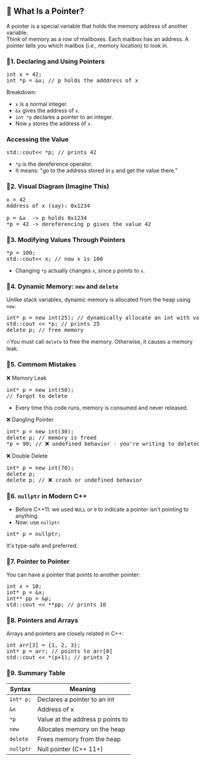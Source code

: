 ## 🧠 What Is a Pointer?
A pointer is a special variable that holds the memory address of another variable.<br>
Think of memory as a row of mailboxes. Each mailbox has an address. A pointer tells you which mailbox (i.e., memory location) to look in.

### 🔸1. Declaring and Using Pointers
<pre>
int x = 42;
int *p = &x; // p holds the adddress of x
</pre>
Breakdown:
- `x` is a normal integer.
- `&x` gives the address of `x`.
- `int *p` declares a pointer to an integer.
- Now `p` stores the address of `x`. 

### Accessing the Value
<pre>
std::cout<< *p; // prints 42
</pre>
- `*p` is the dereference operator.
- It means: "go to the address stored in `p` and get the value there."

### 🔸2. Visual Diagram (Imagine This)
<pre>
x = 42
Address of x (say): 0x1234

p = &x  -> p holds 0x1234
*p = 42 -> dereferencing p gives the value 42
</pre>

### 🔸3. Modifying Values Through Pointers
<pre>
*p = 100;
std::cout<< x; // now x is 100
</pre>
- Changing `*p` actually changes `x`, since `p` points to `x`.

### 🔸4. Dynamic Memory: `new` and `delete`
Unlike stack variables, dynamic memory is allocated from the heap using `new`.
<pre>
int* p = new int(25); // dynamically allocate an int with value 25
std::cout << *p; // prints 25
delete p; // free memory
</pre>
🔥You must call `delete` to free the memory. Otherwise, it causes a memory leak.

### 🔸5. Commom Mistakes
❌ Memory Leak
<pre>
int* p = new int(50);
// forgot to delete
</pre>
- Every time this code runs, memory is consumed and never released.<br>

❌ Dangling Pointer
<pre>
int* p = new int(30);
delete p; // memory is freed
*p = 99; // ❌ undefined behavior - you're writing to deleted memory!
</pre>
❌ Double Delete
<pre>
int* p = new int(70);
delete p;
delete p; // ❌ crash or undefined behavior
</pre>

### 🔸6. `nullptr` in Modern C++
- Before C++11: we used `NULL` or `0` to indicate a pointer isn't pointing to anything.
- Now: use `nullptr`
<pre>
int* p = nullptr;
</pre>
It's type-safe and preferred.

### 🔸7. Pointer to Pointer
You can have a pointer that points to another pointer:
<pre>
int x = 10;
int* p = &x;
int** pp = &p;
std::cout << **pp; // prints 10
</pre>

### 🔸8. Pointers and Arrays
Arrays and pointers are closely related in C++:
<pre>
int arr[3] = {1, 2, 3};
int* p = arr; // points to arr[0]
std::cout << *(p+1); // prints 2
</pre>

### 🔸9. Summary Table
| Syntax | Meaning |
| ------ | ------- |
| `int* p;` | Declares a pointer to an int |
| `&x` | Address of x |
| `*p` | Value at the address p points to |
| `new` | Allocates memory on the heap |
| `delete` | Frees memory from the heap |
| `nullptr` | Null pointer (C++ 11+) |